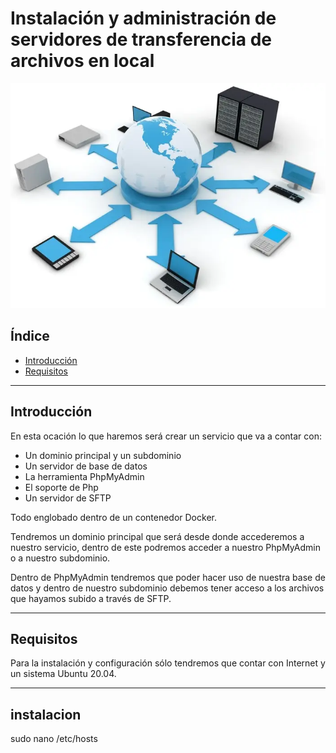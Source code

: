 # Instalación y administración de servidores de transferencia de archivos en local

<div align="center">
    <img src="../Imágenes/Construcción de un servicio de una empresa/Portada.png"/>
</div>

## Índice

- [Introducción]()
- [Requisitos]()

---

## Introducción

En esta ocación lo que haremos será crear un servicio que va a contar con:

- Un dominio principal y un subdominio
- Un servidor de base de datos
- La herramienta PhpMyAdmin
- El soporte de Php
- Un servidor de SFTP

Todo englobado dentro de un contenedor Docker.

Tendremos un dominio principal que será desde donde accederemos a nuestro servicio, dentro de este podremos acceder a nuestro PhpMyAdmin o a nuestro subdominio.

Dentro de PhpMyAdmin tendremos que poder hacer uso de nuestra base de datos y dentro de nuestro subdominio debemos tener acceso a los archivos que hayamos subido a través de SFTP.

---

## Requisitos

Para la instalación y configuración sólo tendremos que contar con Internet y un sistema Ubuntu 20.04.

---

## instalacion


sudo nano /etc/hosts